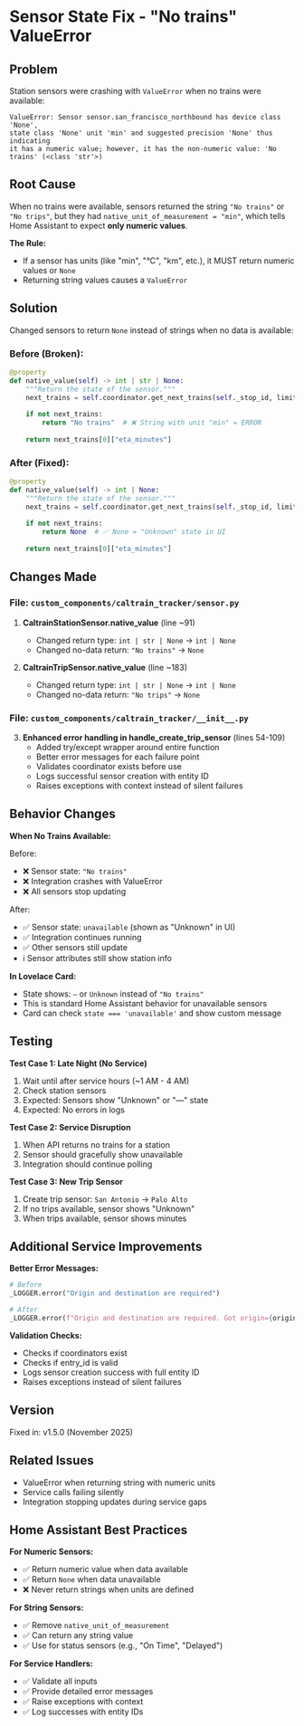 # Sensor State Fix - "No trains" ValueError

## Problem
Station sensors were crashing with `ValueError` when no trains were available:

```
ValueError: Sensor sensor.san_francisco_northbound has device class 'None', 
state class 'None' unit 'min' and suggested precision 'None' thus indicating 
it has a numeric value; however, it has the non-numeric value: 'No trains' (<class 'str'>)
```

## Root Cause
When no trains were available, sensors returned the string `"No trains"` or `"No trips"`, but they had `native_unit_of_measurement = "min"`, which tells Home Assistant to expect **only numeric values**.

**The Rule:**  
- If a sensor has units (like "min", "°C", "km", etc.), it MUST return numeric values or `None`
- Returning string values causes a `ValueError`

## Solution
Changed sensors to return `None` instead of strings when no data is available:

### Before (Broken):
```python
@property
def native_value(self) -> int | str | None:
    """Return the state of the sensor."""
    next_trains = self.coordinator.get_next_trains(self._stop_id, limit=1)
    
    if not next_trains:
        return "No trains"  # ❌ String with unit "min" = ERROR
    
    return next_trains[0]["eta_minutes"]
```

### After (Fixed):
```python
@property
def native_value(self) -> int | None:
    """Return the state of the sensor."""
    next_trains = self.coordinator.get_next_trains(self._stop_id, limit=1)
    
    if not next_trains:
        return None  # ✅ None = "Unknown" state in UI
    
    return next_trains[0]["eta_minutes"]
```

## Changes Made

### File: `custom_components/caltrain_tracker/sensor.py`

1. **CaltrainStationSensor.native_value** (line ~91)
   - Changed return type: `int | str | None` → `int | None`
   - Changed no-data return: `"No trains"` → `None`

2. **CaltrainTripSensor.native_value** (line ~183)
   - Changed return type: `int | str | None` → `int | None`
   - Changed no-data return: `"No trips"` → `None`

### File: `custom_components/caltrain_tracker/__init__.py`

3. **Enhanced error handling in handle_create_trip_sensor** (lines 54-109)
   - Added try/except wrapper around entire function
   - Better error messages for each failure point
   - Validates coordinator exists before use
   - Logs successful sensor creation with entity ID
   - Raises exceptions with context instead of silent failures

## Behavior Changes

**When No Trains Available:**

Before:
- ❌ Sensor state: `"No trains"`
- ❌ Integration crashes with ValueError
- ❌ All sensors stop updating

After:
- ✅ Sensor state: `unavailable` (shown as "Unknown" in UI)
- ✅ Integration continues running
- ✅ Other sensors still update
- ℹ️ Sensor attributes still show station info

**In Lovelace Card:**
- State shows: `—` or `Unknown` instead of `"No trains"`
- This is standard Home Assistant behavior for unavailable sensors
- Card can check `state === 'unavailable'` and show custom message

## Testing

**Test Case 1: Late Night (No Service)**
1. Wait until after service hours (~1 AM - 4 AM)
2. Check station sensors
3. Expected: Sensors show "Unknown" or "—" state
4. Expected: No errors in logs

**Test Case 2: Service Disruption**
1. When API returns no trains for a station
2. Sensor should gracefully show unavailable
3. Integration should continue polling

**Test Case 3: New Trip Sensor**
1. Create trip sensor: `San Antonio` → `Palo Alto`
2. If no trips available, sensor shows "Unknown"
3. When trips available, sensor shows minutes

## Additional Service Improvements

**Better Error Messages:**
```python
# Before
_LOGGER.error("Origin and destination are required")

# After  
_LOGGER.error(f"Origin and destination are required. Got origin={origin}, destination={destination}")
```

**Validation Checks:**
- Checks if coordinators exist
- Checks if entry_id is valid
- Logs sensor creation success with full entity ID
- Raises exceptions instead of silent failures

## Version
Fixed in: v1.5.0 (November 2025)

## Related Issues
- ValueError when returning string with numeric units
- Service calls failing silently
- Integration stopping updates during service gaps

## Home Assistant Best Practices

**For Numeric Sensors:**
- ✅ Return numeric value when data available
- ✅ Return `None` when data unavailable
- ❌ Never return strings when units are defined

**For String Sensors:**
- ✅ Remove `native_unit_of_measurement`
- ✅ Can return any string value
- ✅ Use for status sensors (e.g., "On Time", "Delayed")

**For Service Handlers:**
- ✅ Validate all inputs
- ✅ Provide detailed error messages
- ✅ Raise exceptions with context
- ✅ Log successes with entity IDs
